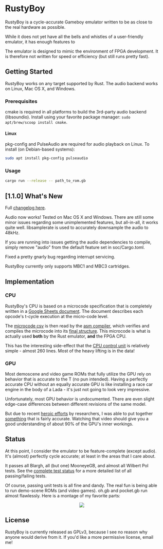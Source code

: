 # RustyBoy

RustyBoy is a cycle-accurate Gameboy emulator written to be as close to the real hardware as possible.

While it does not yet have all the bells and whistles of a user-friendly emulator, it has enough features to 

The emulator is designed to mimic the environment of FPGA development. It is therefore not written for speed or
efficiency (but still runs pretty fast).

## Getting Started

RustyBoy works on any target supported by Rust. The audio backend works on Linux, Mac OS X, and Windows.

### Prerequisites

cmake is required in all platforms to build the 3rd-party audio backend (libsoundio). Install using your favorite package manager: `sudo apt/brew/scoop install cmake`.

#### Linux

pkg-config and PulseAudio are required for audio playback on Linux. To install
(on Debian-based systems):

```sh
sudo apt install pkg-config pulseaudio
```

### Usage

```bash
cargo run --release -- path_to_rom.gb
```

## [1.1.0] What's New

Full [changelog here](Changelog.md).

Audio now works! Tested on Mac OS X and Windows. There are still some minor issues regarding some
unimplemented features, but all-in-all, it works quite well. libsamplerate is used to accurately
downsample the audio to 48kHz.

If you are running into issues getting the audio dependencies to compile, simply remove "audio" from
the default feature set in soc/Cargo.toml.

Fixed a pretty gnarly bug regarding interrupt servicing.



RustyBoy currently only supports MBC1 and MBC3 cartridges.

## Implementation

### CPU

RustyBoy's CPU is based on a microcode specification that is completely written in a
[Google Sheets document](https://docs.google.com/spreadsheets/d/1kMCDI1IlQtenE8m_Q8PhgFFZF4yk-pS-j0KrA0_e-DM/edit).
The document describes each opcode's t-cycle execution at the micro-code level.

The [microcode csv](soc/instructions.csv) is then read by the [asm compiler](soc/src/cpu/asm), which
verifies and compiles the microcode into its [final structure](soc/src/cpu/micro_code.rs). This
microcode is what is actually used **both** by the Rust emulator, **and** the FPGA CPU.

This has the interesting side-effect that the [CPU control unit](soc/src/cpu/control_unit.rs) is
relatively simple - almost 260 lines. Most of the heavy lifting is in the data!

### GPU

Most demoscene and video game ROMs that fully utilize the GPU rely on behavior that is accurate to
the T (no pun intended). Having a perfectly accurate CPU without an equally accurate GPU is like
installing a race car engine in the body of a Lada - it's just not going to look very impressive.

Unfortunately, most GPU behavior is undocumented. There are even slight edge-case differences
between different revisions of the same model.

But due to recent [heroic efforts](https://www.youtube.com/watch?v=HyzD8pNlpwI) by researchers, I
was able to put together [something](soc/src/gpu.rs) that is fairly accurate. Watching that video
should give you a good understanding of about 90% of the GPU's inner workings.

## Status

At this point, I consider the emulator to be feature-complete (except audio). It's (almost)
perfectly cycle accurate; at least in the areas that I care about.

It passes all Blargh, all (but one) MooneyeGB, and almost all Wilbert Pol tests. See the
[complete test status](docs/test_details.md) for a more detailed list of all passing/failing tests.

Of course, passing unit tests is all fine and dandy. The real fun is being able to run demo-scene
ROMs (and video games). oh.gb and pocket.gb run almost flawlessly. Here is a montage of my favorite
parts:

<p align="center">
    <image src="docs/rustyboy.gif" />
</p>

## License

RustyBoy is currently released as GPLv3, because I see no reason why anyone would derive from it. If
you'd like a more permissive license, email me!
